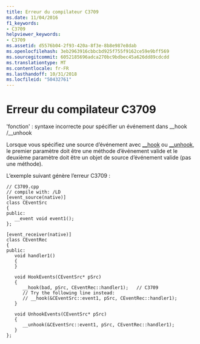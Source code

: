 ```yaml
---
title: Erreur du compilateur C3709
ms.date: 11/04/2016
f1_keywords:
- C3709
helpviewer_keywords:
- C3709
ms.assetid: d5576b04-2f93-420a-8f3e-8b8e987e8dab
ms.openlocfilehash: 3eb2963916cbbcbd925f755f9162ce59e9bff569
ms.sourcegitcommit: 6052185696adca270bc9bdbec45a626dd89cdcdd
ms.translationtype: MT
ms.contentlocale: fr-FR
ms.lasthandoff: 10/31/2018
ms.locfileid: "50432761"
---
```

# <a name="compiler-error-c3709"></a>Erreur du compilateur C3709

'fonction' : syntaxe incorrecte pour spécifier un événement dans __hook /\__unhook

Lorsque vous spécifiez une source d’événement avec [__hook](../../cpp/hook.md) ou [__unhook](../../cpp/unhook.md), le premier paramètre doit être une méthode d’événement valide et le deuxième paramètre doit être un objet de source d’événement valide (pas une méthode).

L’exemple suivant génère l’erreur C3709 :

```
// C3709.cpp
// compile with: /LD
[event_source(native)]
class CEventSrc
{
public:
   __event void event1();
};

[event_receiver(native)]
class CEventRec
{
public:
   void handler1()
   {
   }

   void HookEvents(CEventSrc* pSrc)
   {
      __hook(bad, pSrc, CEventRec::handler1);   // C3709
      // Try the following line instead:
      // __hook(&CEventSrc::event1, pSrc, CEventRec::handler1);
   }

   void UnhookEvents(CEventSrc* pSrc)
   {
      __unhook(&CEventSrc::event1, pSrc, CEventRec::handler1);
   }
};
```